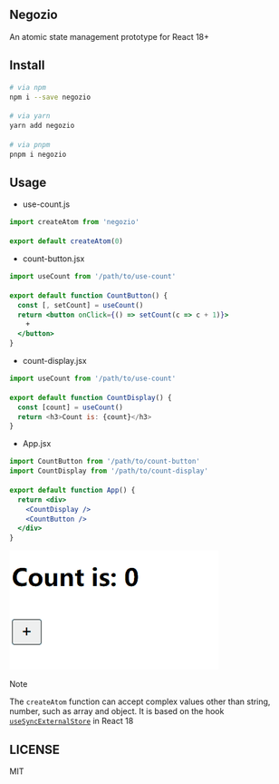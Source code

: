 ## Negozio

An atomic state management prototype for React 18+

## Install

```sh
# via npm
npm i --save negozio

# via yarn
yarn add negozio

# via pnpm
pnpm i negozio
```

## Usage

* use-count.js

```js
import createAtom from 'negozio'

export default createAtom(0)
```

* count-button.jsx

```jsx
import useCount from '/path/to/use-count'

export default function CountButton() {
  const [, setCount] = useCount()
  return <button onClick={() => setCount(c => c + 1)}>
    +
  </button>
}
```

* count-display.jsx

```js
import useCount from '/path/to/use-count'

export default function CountDisplay() {
  const [count] = useCount()
  return <h3>Count is: {count}</h3>
}
```

* App.jsx

```jsx
import CountButton from '/path/to/count-button'
import CountDisplay from '/path/to/count-display'

export default function App() {
  return <div>
    <CountDisplay />
    <CountButton />
  </div>
}
```

![Count Gif](magasin-count.gif)

> [!NOTE]
> The `createAtom` function can accept complex values other than string, number, such as array and object.
> It is based on the hook [`useSyncExternalStore`](https://react.dev/reference/react/useSyncExternalStore) in React 18

## LICENSE

MIT

